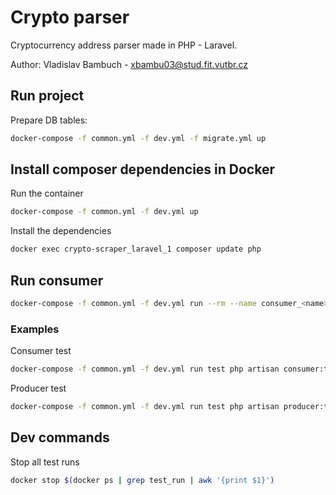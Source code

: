 # Crypto parser

Cryptocurrency address parser made in PHP - Laravel.

Author: Vladislav Bambuch - xbambu03@stud.fit.vutbr.cz

## Run project
Prepare DB tables:
```bash
docker-compose -f common.yml -f dev.yml -f migrate.yml up
```
                 
## Install composer dependencies in Docker
Run the container
```bash
docker-compose -f common.yml -f dev.yml up
``` 

Install the dependencies
```bash
docker exec crypto-scraper_laravel_1 composer update php
```

## Run consumer 
```bash
docker-compose -f common.yml -f dev.yml run --rm --name consumer_<name> <service> <php command>
```

### Examples
Consumer test
```bash
docker-compose -f common.yml -f dev.yml run test php artisan consumer:test testTopic testGroup 
```

Producer test
```bash
docker-compose -f common.yml -f dev.yml run test php artisan producer:test testTopic 
```

## Dev commands
Stop all test runs
```bash
docker stop $(docker ps | grep test_run | awk '{print $1}')
```